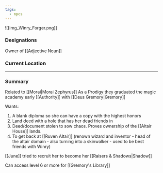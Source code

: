 ```yaml
---
tags:
  - npcs
---
```

![[img_Winry_Forger.png]]

### Designations
Owner of [[Adjective Noun]]

### Current Location


___
### Summary
Related to [[Morai|Morai Zephyrus]]
As a Prodigy they graduated the magic academy early 
[[Authority]] with [[Deus Gremory|Gremory]]

Wants:
1. A blank diploma so she can have a copy with the highest honors 
2. Land deed with a hole that has her dead friends in
3. Deed/document stolen to sow chaos. Proves ownership of the [[Altair House]] lands.
4. To get back at [[Ruven Altair]] (renown wizard and inventor - head of the altair domain - also turning into a skinwalker - used to be best friends with Winry)

[[June]] tried to recruit her to become her [[Raisers & Shadows|Shadow]]

Can access level 6 or more for [[Gremory's Library]]
